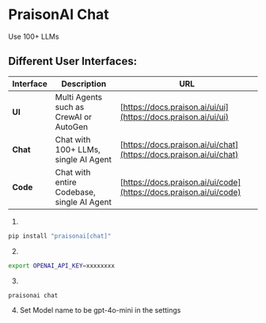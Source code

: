 # PraisonAI Chat

Use 100+ LLMs

## Different User Interfaces:

| Interface | Description | URL |
|---|---|---|
| **UI** | Multi Agents such as CrewAI or AutoGen | [https://docs.praison.ai/ui/ui](https://docs.praison.ai/ui/ui) |
| **Chat** | Chat with 100+ LLMs, single AI Agent | [https://docs.praison.ai/ui/chat](https://docs.praison.ai/ui/chat) |
| **Code** | Chat with entire Codebase, single AI Agent | [https://docs.praison.ai/ui/code](https://docs.praison.ai/ui/code) |

1. 
```bash
pip install "praisonai[chat]"
```

2. 
```bash
export OPENAI_API_KEY=xxxxxxxx
```

3. 
```bash
praisonai chat
```

4. Set Model name to be gpt-4o-mini in the settings 